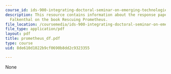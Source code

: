 ```yaml
---
course_id: ids-900-integrating-doctoral-seminar-on-emerging-technologies-fall-2005
description: This resource contains information about the response paper by Dietrich
  Falkenthal on the book Rescuing Prometheus.
file_location: /coursemedia/ids-900-integrating-doctoral-seminar-on-emerging-technologies-fall-2005/8de610d1022b9cf0690b8dd2c9323355_prometheus_df.pdf
file_type: application/pdf
layout: pdf
title: prometheus_df.pdf
type: course
uid: 8de610d1022b9cf0690b8dd2c9323355

---
```

None